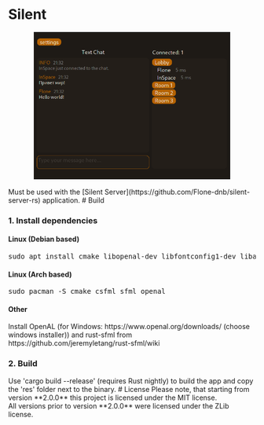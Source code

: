 # Silent
<p align="center">
  <img width="400" height="300" src="/screenshot.png"/>
</p>
Must be used with the [Silent Server](https://github.com/Flone-dnb/silent-server-rs) application.
# Build
<h3> 1. Install dependencies </h3>
<h4> Linux (Debian based) </h4>
<pre>
sudo apt install cmake libopenal-dev libfontconfig1-dev libasound2-dev libsfml-dev libcsfml-dev
</pre>
<h4> Linux (Arch based) </h4>
<pre>
sudo pacman -S cmake csfml sfml openal
</pre>
<h4> Other </h4>
Install OpenAL (for Windows: https://www.openal.org/downloads/ (choose windows installer)) and rust-sfml from https://github.com/jeremyletang/rust-sfml/wiki
<h3> 2. Build </h3>
Use 'cargo build --release' (requires Rust nightly) to build the app and copy the 'res' folder next to the binary.
# License
Please note, that starting from version **2.0.0** this project is licensed under the MIT license.<br>
All versions prior to version **2.0.0** were licensed under the ZLib license.
